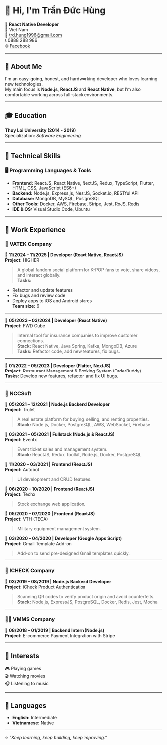 # 👋 Hi, I'm Trần Đức Hùng  

**💼 React Native Developer**  
📍 Viet Nam  
📧 [trd.hung1996@gmail.com](mailto:trd.hung1996@gmail.com)  
📞 0888 288 986  
🌐 [Facebook](https://www.facebook.com/trd.hung1996)

---

## 🧠 About Me  
I'm an easy-going, honest, and hardworking developer who loves learning new technologies.  
My main focus is **Node.js**, **ReactJS** and **React Native**, but I’m also comfortable working across full-stack environments.

---

## 🎓 Education  
**Thuy Loi University (2014 - 2019)**  
Specialization: *Software Engineering*

---

## 🧰 Technical Skills  

### 🖥️ Programming Languages & Tools  
- **Frontend:** ReactJS, React Native, NextJS, Redux, TypeScript, Flutter, HTML, CSS, JavaScript (ES6+)  
- **Backend:** Node.js, Express.js, NestJS, Socket.io, RESTful API  
- **Database:** MongoDB, MySQL, PostgreSQL  
- **Other Tools:** Docker, AWS, Firebase, Stripe, Jest, RxJS, Redis  
- **IDE & OS:** Visual Studio Code, Ubuntu  

---

## 💼 Work Experience  

### 🏢 **VATEK Company**
**📆 11/2024 – 11/2025 | Developer (React Native, ReactJS)**  
**Project:** HIGHER  
> A global fandom social platform for K-POP fans to vote, share videos, and interact globally.  
**Tasks:**  
- Refactor and update features  
- Fix bugs and review code  
- Deploy apps to iOS and Android stores  
**Team size:** 6  

---

**📆 05/2023 – 03/2024 | Developer (React Native)**  
**Project:** FWD Cube  
> Internal tool for insurance companies to improve customer connections.  
**Stack:** React Native, Java Spring, Kafka, MongoDB, Azure  
**Tasks:** Refactor code, add new features, fix bugs.  

---

**📆 01/2022 – 05/2023 | Developer (Flutter, NextJS)**  
**Project:** Restaurant Management & Booking System (OrderBuddy)  
**Tasks:** Develop new features, refactor, and fix UI bugs.  

---

### 🏢 **NCCSoft**
**📆 05/2021 – 12/2021 | Node.js Backend Developer**  
**Project:** Trulet  
> A real estate platform for buying, selling, and renting properties.  
**Stack:** Node.js, Docker, PostgreSQL, AWS, WebSocket, Firebase  

**📆 03/2021 – 05/2021 | Fullstack (Node.js & ReactJS)**  
**Project:** Eventx  
> Event ticket sales and management system.  
**Stack:** ReactJS, Redux Toolkit, Node.js, Docker, PostgreSQL  

**📆 11/2020 – 03/2021 | Frontend (ReactJS)**  
**Project:** Autobot  
> UI development and CRUD features.  

**📆 06/2020 – 10/2020 | Frontend (ReactJS)**  
**Project:** Techx  
> Stock exchange web application.  

**📆 05/2020 – 07/2020 | Frontend (ReactJS)**  
**Project:** VTH (TECA)  
> Military equipment management system.  

**📆 03/2020 – 04/2020 | Developer (Google Apps Script)**  
**Project:** Gmail Template Add-on  
> Add-on to send pre-designed Gmail templates quickly.  

---

### 🏢 **ICHECK Company**
**📆 03/2019 – 08/2019 | Node.js Backend Developer**  
**Project:** iCheck Product Authentication  
> Scanning QR codes to verify product origin and avoid counterfeits.  
**Stack:** Node.js, ExpressJS, PostgreSQL, Docker, Redis, Jest, Mocha  

---

### 🧑‍💻 **VMMS Company**
**📆 08/2018 – 01/2019 | Backend Intern (Node.js)**  
**Project:** E-commerce Payment Integration with Stripe  

---

## 🧩 Interests  
🎮 Playing games  
🎬 Watching movies  
🎧 Listening to music  

---

## 💬 Languages  
- **English:** Intermediate  
- **Vietnamese:** Native  

---

⭐ *“Keep learning, keep building, keep improving.”*  
